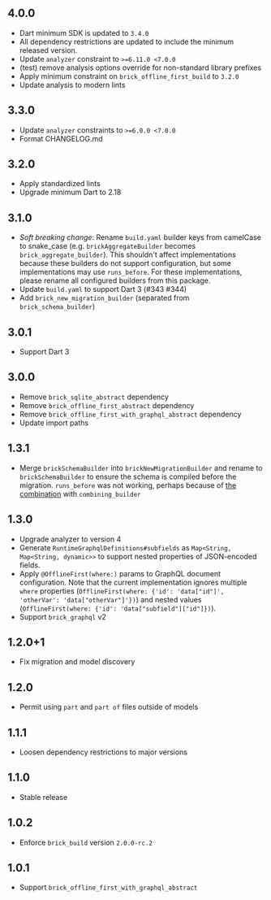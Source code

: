 ## 4.0.0

- Dart minimum SDK is updated to `3.4.0`
- All dependency restrictions are updated to include the minimum released version.
- Update `analyzer` constraint to `>=6.11.0 <7.0.0`
- (test) remove analysis options override for non-standard library prefixes
- Apply minimum constraint on `brick_offline_first_build` to `3.2.0`
- Update analysis to modern lints

## 3.3.0

- Update `analyzer` constraints to `>=6.0.0 <7.0.0`
- Format CHANGELOG.md

## 3.2.0

- Apply standardized lints
- Upgrade minimum Dart to 2.18

## 3.1.0

- _Soft breaking change_: Rename `build.yaml` builder keys from camelCase to snake_case (e.g. `brickAggregateBuilder` becomes `brick_aggregate_builder`). This shouldn't affect implementations because these builders do not support configuration, but some implementations may use `runs_before`. For these implementations, please rename all configured builders from this package.
- Update `build.yaml` to support Dart 3 (#343 #344)
- Add `brick_new_migration_builder` (separated from `brick_schema_builder`)

## 3.0.1

- Support Dart 3

## 3.0.0

- Remove `brick_sqlite_abstract` dependency
- Remove `brick_offline_first_abstract` dependency
- Remove `brick_offline_first_with_graphql_abstract` dependency
- Update import paths

## 1.3.1

- Merge `brickSchemaBuilder` into `brickNewMigrationBuilder` and rename to `brickSchemaBuilder` to ensure the schema is compiled before the migration. `runs_before` was not working, perhaps because of [the combination](https://github.com/dart-lang/build/blob/85900b19ee186d133b41e957fd60836282b45d7c/docs/builder_author_faq.md#why-cant-my-builder-resolve-code-output-by-another-builder) with `combining_builder`

## 1.3.0

- Upgrade analyzer to version 4
- Generate `RuntimeGraphqlDefinitions#subfields` as `Map<String, Map<String, dynamic>>` to support nested properties of JSON-encoded fields.
- Apply `@OfflineFirst(where:)` params to GraphQL document configuration. Note that the current implementation ignores multiple `where` properties (`OfflineFirst(where: {'id': 'data["id"]', 'otherVar': 'data["otherVar"]'})`) and nested values (`OfflineFirst(where: {'id': 'data["subfield"]["id"]})`).
- Support `brick_graphql` v2

## 1.2.0+1

- Fix migration and model discovery

## 1.2.0

- Permit using `part` and `part of` files outside of models

## 1.1.1

- Loosen dependency restrictions to major versions

## 1.1.0

- Stable release

## 1.0.2

- Enforce `brick_build` version `2.0.0-rc.2`

## 1.0.1

- Support `brick_offline_first_with_graphql_abstract`
